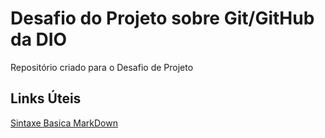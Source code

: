 # Desafio do Projeto sobre Git/GitHub da DIO
Repositório criado para o Desafio de Projeto

## Links Úteis
[Sintaxe Basica MarkDown](https://www.markdownguide.org/basic-syntax/)
